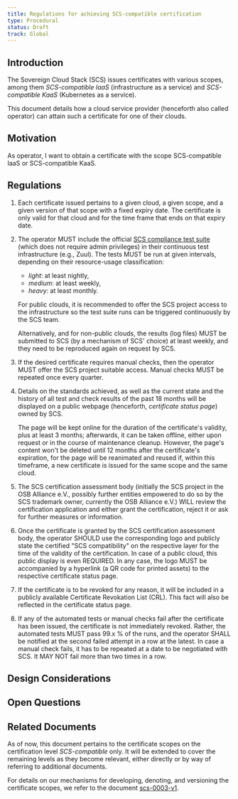 ```yaml
---
title: Regulations for achieving SCS-compatible certification
type: Procedural
status: Draft
track: Global
---
```


## Introduction

The Sovereign Cloud Stack (SCS) issues certificates with various scopes, among them _SCS-compatible IaaS_ (infrastructure as a service) and _SCS-compatible KaaS_ (Kubernetes as a service).

This document details how a cloud service provider (henceforth also called operator) can attain such a certificate for one of their clouds.

## Motivation

As operator, I want to obtain a certificate with the scope SCS-compatible IaaS or SCS-compatible KaaS.

## Regulations

1. Each certificate issued pertains to a given cloud, a given scope, and a given version of that scope with a fixed expiry date. The certificate is only valid for that cloud and for the time frame that ends on that expiry date.

2. The operator MUST include the official [SCS compliance test suite](https://github.com/SovereignCloudStack/standards/tree/main/Tests) (which does not require admin privileges) in their continuous test infrastructure (e.g., Zuul). The tests MUST be run at given intervals, depending on their resource-usage classification:

    - _light_: at least nightly,
    - _medium_: at least weekly,
    - _heavy_: at least monthly.

   For public clouds, it is recommended to offer the SCS project access to the infrastructure so the test suite runs can be triggered continuously by the SCS team.

   Alternatively, and for non-public clouds, the results (log files) MUST be submitted to SCS (by a mechanism of SCS' choice) at least weekly, and they need to be reproduced again on request by SCS.

   <!-- Initially this will probably be eMail -->

3. If the desired certificate requires manual checks, then the operator MUST offer the SCS project suitable access. Manual checks MUST be repeated once every quarter.

4. Details on the standards achieved, as well as the current state and the history of all test and check results of the past 18 months will be displayed on a public webpage (henceforth, _certificate status page_) owned by SCS.

   The page will be kept online for the duration of the certificate's validity, plus at least 3 months; afterwards, it can be taken offline, either upon request or in the course of maintenance cleanup. However, the page's content won't be deleted until 12 months after the certificate's expiration, for the page will be reanimated and reused if, within this timeframe, a new certificate is issued for the same scope and the same cloud.

5. The SCS certification assessment body (initially the SCS project in the OSB Alliance e.V., possibly further entities empowered to do so by the SCS trademark owner, currently the OSB Alliance e.V.) WILL review the certification application and either grant the certification, reject it or ask for further measures or information.

6. Once the certificate is granted by the SCS certification assessment body, the operator SHOULD use the corresponding logo and publicly state the certified "SCS compatibility" on the respective layer for the time of the validity of the certification. In case of a public cloud, this public display is even REQUIRED. In any case, the logo MUST be accompanied by a hyperlink (a QR code for printed assets) to the respective certificate status page.

7. If the certificate is to be revoked for any reason, it will be included in a publicly available Certificate Revokation List (CRL). This fact will also be reflected in the certificate status page.

8. If any of the automated tests or manual checks fail after the certificate has been issued, the certificate is not immediately revoked. Rather, the automated tests MUST pass 99.x % of the runs, and the operator SHALL be notified at the second failed attempt in a row at the latest. In case a manual check fails, it has to be repeated at a date to be negotiated with SCS. It MAY NOT fail more than two times in a row.

## Design Considerations

## Open Questions

## Related Documents

As of now, this document pertains to the certificate scopes on the certification level _SCS-compatible_ only. It will be extended to cover the remaining levels as they become relevant, either directly or by way of referring to additional documents.

For details on our mechanisms for developing, denoting, and versioning the certificate scopes, we refer to the document [scs-0003-v1](scs-0003-v1-sovereign-cloud-standards-yaml.md).
